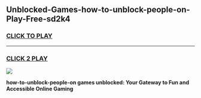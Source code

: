 
## Unblocked-Games-how-to-unblock-people-on-Play-Free-sd2k4
<h3>
<a href="https://premium76.site?title=how-to-unblock-people-on&ref=18A1">CLICK TO PLAY</a></h3>
<hr>

<h3>
<a href="https://premium76.site?title=how-to-unblock-people-on&ref=18A1">CLICK 2 PLAY</a>
  
</h3>

<a href="https://premium76.site?title=how-to-unblock-people-on&ref=18A1"><img src="https://clearcache.store/games.png"></a>


**how-to-unblock-people-on games unblocked: Your Gateway to Fun and Accessible Online Gaming**
